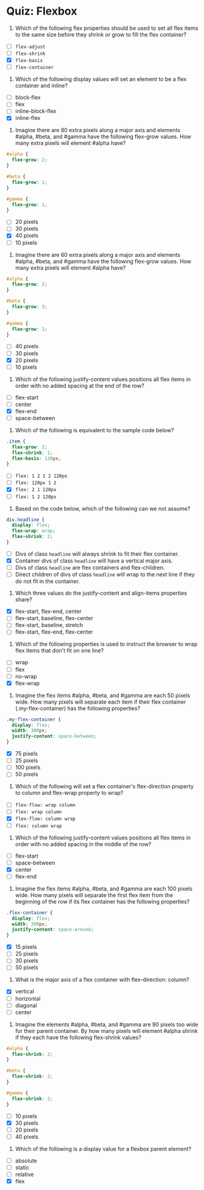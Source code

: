 # Quiz: Flexbox

1. Which of the following flex properties should be used to set all flex items to the same size before they shrink or grow to fill the flex container?

  - [ ] `flex-adjust`
  - [ ] `flex-shrink`
  - [x] `flex-basis`
  - [ ] `flex-container`

1. Which of the following display values will set an element to be a flex container and inline?

  - [ ] block-flex
  - [ ] flex
  - [ ] inline-block-flex
  - [x] inline-flex

1. Imagine there are 80 extra pixels along a major axis and elements #alpha, #beta, and #gamma have the following flex-grow values. How many extra pixels will element #alpha have?

  ```css
  #alpha {
    flex-grow: 2;
  }

  #beta {
    flex-grow: 1;
  }

  #gamma {
    flex-grow: 1;
  }
  ```

  - [ ] 20 pixels
  - [ ] 30 pixels
  - [x] 40 pixels
  - [ ] 10 pixels

1. Imagine there are 60 extra pixels along a major axis and elements #alpha, #beta, and #gamma have the following flex-grow values. How many extra pixels will element #alpha have?

  ```css
  #alpha {
    flex-grow: 2;
  }

  #beta {
    flex-grow: 3;
  }

  #gamma {
    flex-grow: 1;
  }
  ```

  - [ ] 40 pixels
  - [ ] 30 pixels
  - [x] 20 pixels
  - [ ] 10 pixels

1. Which of the following justify-content values positions all flex items in order with no added spacing at the end of the row?

  - [ ] flex-start
  - [ ] center
  - [x] flex-end
  - [ ] space-between

1. Which of the following is equivalent to the sample code below?

  ```css
  .item {
    flex-grow: 2;
    flex-shrink: 1;
    flex-basis: 120px;
  }
  ```

  - [ ] `flex: 1 2 1 2 120px`
  - [ ] `flex: 120px 1 2`
  - [x] `flex: 2 1 120px`
  - [ ] `flex: 1 2 120px`

1. Based on the code below, which of the following can we not assume?

  ```css
  div.headline {
    display: flex;
    flex-wrap: wrap;
    flex-shrink: 2;
  }
  ```

  - [ ] Divs of class `headline` will always shrink to fit their flex container.
  - [x] Container divs of class `headline` will have a vertical major axis.
  - [ ] Divs of class `headline` are flex containers and flex-children.
  - [ ] Direct children of divs of class `headline` will wrap to the next line if they do not fit in the container.

1. Which three values do the justify-content and align-items properties share?

  - [x] flex-start, flex-end, center
  - [ ] flex-start, baseline, flex-center
  - [ ] flex-start, baseline, stretch
  - [ ] flex-start, flex-end, flex-center

1. Which of the following properties is used to instruct the browser to wrap flex items that don't fit on one line?

  - [ ] wrap
  - [ ] flex
  - [ ] no-wrap
  - [x] flex-wrap

1. Imagine the flex items #alpha, #beta, and #gamma are each 50 pixels wide. How many pixels will separate each item if their flex container (.my-flex-container) has the following properties?

  ```css
  .my-flex-container {
    display: flex;
    width: 300px;
    justify-content: space-between;
  }
  ```

- [x] 75 pixels
- [ ] 25 pixels
- [ ] 100 pixels
- [ ] 50 pixels

1. Which of the following will set a flex container's flex-direction property to column and flex-wrap property to wrap?

  - [ ] `flex-flow: wrap column`
  - [ ] `flex: wrap column`
  - [x] `flex-flow: column wrap`
  - [ ] `flex: column wrap`

1. Which of the following justify-content values positions all flex items in order with no added spacing in the middle of the row?

  - [ ] flex-start
  - [ ] space-between
  - [x] center
  - [ ] flex-end

1. Imagine the flex items #alpha, #beta, and #gamma are each 100 pixels wide. How many pixels will separate the first flex item from the beginning of the row if its flex container has the following properties?

  ```css
  .flex-container {
    display: flex;
    width: 390px;
    justify-content: space-around;
  }
  ```

  - [x] 15 pixels
  - [ ] 25 pixels
  - [ ] 30 pixels
  - [ ] 50 pixels

1. What is the major axis of a flex container with flex-direction: column?

  - [x] vertical
  - [ ] horizontal
  - [ ] diagonal
  - [ ] center

1. Imagine the elements #alpha, #beta, and #gamma are 90 pixels too wide for their parent container. By how many pixels will element #alpha shrink if they each have the following flex-shrink values?

  ```css
  #alpha {
    flex-shrink: 2;
  }

  #beta {
    flex-shrink: 2;
  }

  #gamma {
    flex-shrink: 2;
  }
  ```

  - [ ] 10 pixels
  - [x] 30 pixels
  - [ ] 20 pixels
  - [ ] 40 pixels

1. Which of the following is a display value for a flexbox parent element?

  - [ ] absolute
  - [ ] static
  - [ ] relative
  - [x] flex
